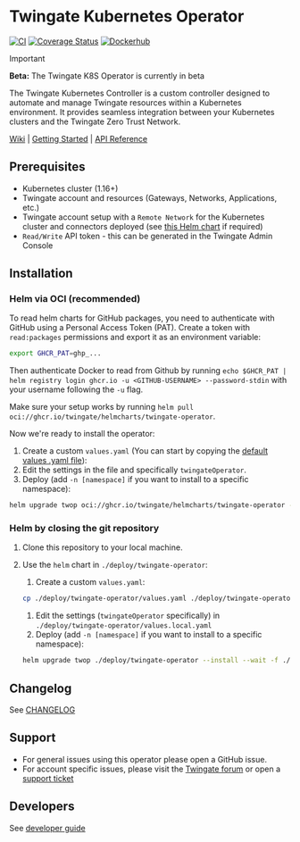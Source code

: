 # Twingate Kubernetes Operator

[![CI](https://github.com/Twingate/kubernetes-operator/actions/workflows/ci.yaml/badge.svg?branch=main)](https://github.com/Twingate/kubernetes-operator/actions/workflows/ci.yaml)
[![Coverage Status](https://coveralls.io/repos/github/Twingate/kubernetes-operator/badge.svg?branch=main&t=7BQPrK)](https://coveralls.io/github/Twingate/kubernetes-operator?branch=main)
[![Dockerhub](https://img.shields.io/badge/dockerhub-images-info.svg?logo=Docker)](https://hub.docker.com/r/twingate/kubernetes-operator)

> [!IMPORTANT]
> **Beta:** The Twingate K8S Operator is currently in beta

The Twingate Kubernetes Controller is a custom controller designed to automate
and manage Twingate resources within a Kubernetes environment. It provides
seamless integration between your Kubernetes clusters and the Twingate Zero
Trust Network.

[Wiki][1]  |  [Getting Started][2]  |  [API Reference][3]

[1]: https://github.com/Twingate/kubernetes-operator/wiki
[2]: https://github.com/Twingate/kubernetes-operator/wiki/Getting-Started
[3]: https://github.com/Twingate/kubernetes-operator/wiki/API-Reference

## Prerequisites

- Kubernetes cluster (1.16+)
- Twingate account and resources (Gateways, Networks, Applications, etc.)
- Twingate account setup with a `Remote Network` for the Kubernetes cluster and
 connectors deployed (see [this Helm chart](https://github.com/Twingate/helm-charts)
 if required)
- `Read/Write` API token - this can be generated in the Twingate Admin Console

## Installation

### Helm via OCI (recommended)

To read helm charts for GitHub packages, you need to authenticate with GitHub
using a Personal Access Token (PAT).
Create a token with `read:packages` permissions and export it as an environment variable:

```bash
export GHCR_PAT=ghp_...
````

Then authenticate Docker to read from Github by running
`echo $GHCR_PAT | helm registry login ghcr.io -u <GITHUB-USERNAME> --password-stdin`
with your username following the `-u` flag.

Make sure your setup works by running `helm pull oci://ghcr.io/twingate/helmcharts/twingate-operator`.

Now we're ready to install the operator:

[default-values-yaml]: https://github.com/Twingate/kubernetes-operator/blob/main/deploy/twingate-operator/values.yaml

1. Create a custom `values.yaml` (You can start by copying the [default values .yaml file][default-values-yaml]):
1. Edit the settings in the file and specifically `twingateOperator`.
1. Deploy (add `-n [namespace]` if you want to install to a specific namespace):

```bash
helm upgrade twop oci://ghcr.io/twingate/helmcharts/twingate-operator --install --wait -f ./values.yaml
```

### Helm by closing the git repository

1. Clone this repository to your local machine.
1. Use the `helm` chart in `./deploy/twingate-operator`:

   1. Create a custom `values.yaml`:

   ```bash
   cp ./deploy/twingate-operator/values.yaml ./deploy/twingate-operator/values.local.yaml
   ```

   1. Edit the settings (`twingateOperator` specifically) in
      `./deploy/twingate-operator/values.local.yaml`
   1. Deploy (add `-n [namespace]` if you want to install to a specific namespace):

   ```bash
   helm upgrade twop ./deploy/twingate-operator --install --wait -f ./deploy/twingate-operator/values.local.yaml
   ```

## Changelog

See [CHANGELOG](./CHANGELOG.md)

## Support

- For general issues using this operator please open a GitHub issue.
- For account specific issues, please visit the [Twingate forum](https://forum.twingate.com/)
 or open a [support ticket](https://help.twingate.com/)

## Developers

See [developer guide](./DEVELOPER.md)
